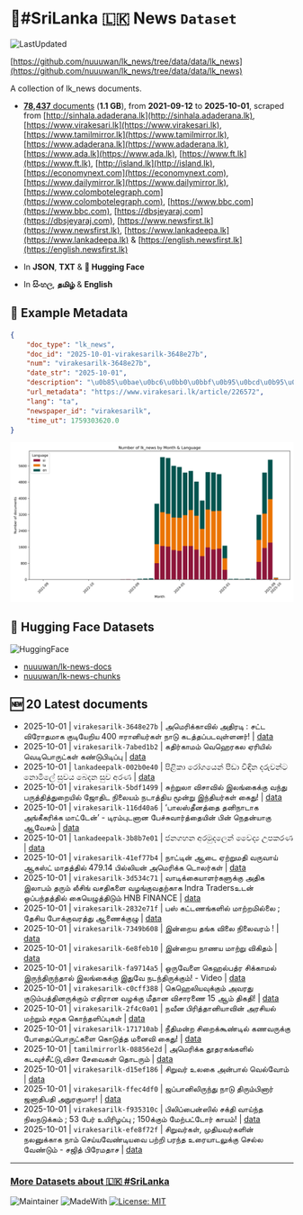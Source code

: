 # 📄#SriLanka 🇱🇰 News `Dataset`

![LastUpdated](https://img.shields.io/badge/last_updated-2025--10--01_13:20:45-green)

[https://github.com/nuuuwan/lk_news/tree/data/data/lk_news](https://github.com/nuuuwan/lk_news/tree/data/data/lk_news)

A collection of lk_news documents.

- [**78,437** documents](https://github.com/nuuuwan/lk_news/tree/data/data/lk_news) (**1.1 GB**), from **2021-09-12** to **2025-10-01**, scraped from [http://sinhala.adaderana.lk](http://sinhala.adaderana.lk), [https://www.virakesari.lk](https://www.virakesari.lk), [https://www.tamilmirror.lk](https://www.tamilmirror.lk), [https://www.adaderana.lk](https://www.adaderana.lk), [https://www.ada.lk](https://www.ada.lk), [https://www.ft.lk](https://www.ft.lk), [http://island.lk](http://island.lk), [https://economynext.com](https://economynext.com), [https://www.dailymirror.lk](https://www.dailymirror.lk), [https://www.colombotelegraph.com](https://www.colombotelegraph.com), [https://www.bbc.com](https://www.bbc.com), [https://dbsjeyaraj.com](https://dbsjeyaraj.com), [https://www.newsfirst.lk](https://www.newsfirst.lk), [https://www.lankadeepa.lk](https://www.lankadeepa.lk) & [https://english.newsfirst.lk](https://english.newsfirst.lk)

- In **JSON**, **TXT** & **🤗 Hugging Face**

- In **සිංහල**, **தமிழ்** & **English**

## 📝 Example Metadata

```json
{
    "doc_type": "lk_news",
    "doc_id": "2025-10-01-virakesarilk-3648e27b",
    "num": "virakesarilk-3648e27b",
    "date_str": "2025-10-01",
    "description": "\u0b85\u0bae\u0bc6\u0bb0\u0bbf\u0b95\u0bcd\u0b95\u0bbe\u0bb5\u0bbf\u0bb2\u0bcd \u0b85\u0ba4\u0bbf\u0bb0\u0b9f\u0bbf : \u0b9a\u0b9f\u0bcd\u0b9f \u0bb5\u0bbf\u0bb0\u0bcb\u0ba4\u0bae\u0bbe\u0b95 \u0b95\u0bc1\u0b9f\u0bbf\u0baf\u0bc7\u0bb1\u0bbf\u0baf 400 \u0b88\u0bb0\u0bbe\u0ba9\u0bbf\u0baf\u0bb0\u0bcd\u0b95\u0bb3\u0bcd \u0ba8\u0bbe\u0b9f\u0bc1 \u0b95\u0b9f\u0ba4\u0bcd\u0ba4\u0baa\u0bcd\u0baa\u0b9f\u0bb5\u0bc1\u0bb3\u0bcd\u0bb3\u0ba9\u0bb0\u0bcd!",
    "url_metadata": "https://www.virakesari.lk/article/226572",
    "lang": "ta",
    "newspaper_id": "virakesarilk",
    "time_ut": 1759303620.0
}
```

![Chart](https://raw.githubusercontent.com/nuuuwan/lk_news/refs/heads/data/data/lk_news/docs_by_month_and_lang.png)

## 🤗 Hugging Face Datasets

![HuggingFace](https://img.shields.io/badge/-HuggingFace-FDEE21?style=for-the-badge&logo=HuggingFace)

- [nuuuwan/lk-news-docs](https://huggingface.co/datasets/nuuuwan/lk-news-docs)
- [nuuuwan/lk-news-chunks](https://huggingface.co/datasets/nuuuwan/lk-news-chunks)

## 🆕 20 Latest documents

- 2025-10-01 | `virakesarilk-3648e27b` | அமெரிக்காவில் அதிரடி : சட்ட விரோதமாக குடியேறிய 400 ஈரானியர்கள் நாடு கடத்தப்படவுள்ளனர்! | [data](https://github.com/nuuuwan/lk_news/tree/data/data/lk_news/2020s/2025/2025-10-01-virakesarilk-3648e27b)
- 2025-10-01 | `virakesarilk-7abed1b2` | கதிர்காமம் வெஹெரகல ஏரியில் வெடிபொருட்கள் கண்டுபிடிப்பு | [data](https://github.com/nuuuwan/lk_news/tree/data/data/lk_news/2020s/2025/2025-10-01-virakesarilk-7abed1b2)
- 2025-10-01 | `lankadeepalk-002b0e40` | පිළිකා රෝගයෙන් පීඩා විඳින  දරුවන්ට  නොමිලේ  සුවය  බෙදන සුව අරණ | [data](https://github.com/nuuuwan/lk_news/tree/data/data/lk_news/2020s/2025/2025-10-01-lankadeepalk-002b0e40)
- 2025-10-01 | `virakesarilk-5bdf1499` | சுற்றுலா விசாவில் இலங்கைக்கு வந்து பருத்தித்துறையில் ஜோதிட நிலையம் நடாத்திய மூன்று இந்தியர்கள் கைது! | [data](https://github.com/nuuuwan/lk_news/tree/data/data/lk_news/2020s/2025/2025-10-01-virakesarilk-5bdf1499)
- 2025-10-01 | `virakesarilk-116d40a6` | ‘பாலஸ்தீனத்தை தனிநாடாக அங்கீகரிக்க மாட்டேன்’ - டிரம்புடனான பேச்சுவார்த்தையின் பின் நெதன்யாகு ஆவேசம் | [data](https://github.com/nuuuwan/lk_news/tree/data/data/lk_news/2020s/2025/2025-10-01-virakesarilk-116d40a6)
- 2025-10-01 | `lankadeepalk-3b8b7e01` | ජනගහන අරමුදලෙන් වෛද්‍ය උපකරණ | [data](https://github.com/nuuuwan/lk_news/tree/data/data/lk_news/2020s/2025/2025-10-01-lankadeepalk-3b8b7e01)
- 2025-10-01 | `virakesarilk-41ef77b4` | நாட்டின் ஆடை ஏற்றுமதி வருவாய் ஆகஸ்ட் மாதத்தில் 479.14 பில்லியன் அமெரிக்க டொலர்கள் | [data](https://github.com/nuuuwan/lk_news/tree/data/data/lk_news/2020s/2025/2025-10-01-virakesarilk-41ef77b4)
- 2025-10-01 | `virakesarilk-3d534c71` | வாடிக்கையாளர்களுக்கு அதிக இலாபம் தரும் லீசிங் வசதிகளை வழங்குவதற்காக Indra Tradersஉடன் ஒப்பந்தத்தில் கையெழுத்திடும் HNB FINANCE | [data](https://github.com/nuuuwan/lk_news/tree/data/data/lk_news/2020s/2025/2025-10-01-virakesarilk-3d534c71)
- 2025-10-01 | `virakesarilk-2832e71f` | பஸ் கட்டணங்களில் மாற்றமில்லை ; தேசிய போக்குவரத்து ஆணைக்குழு | [data](https://github.com/nuuuwan/lk_news/tree/data/data/lk_news/2020s/2025/2025-10-01-virakesarilk-2832e71f)
- 2025-10-01 | `virakesarilk-7349b608` | இன்றைய தங்க விலை நிலைவரம் ! | [data](https://github.com/nuuuwan/lk_news/tree/data/data/lk_news/2020s/2025/2025-10-01-virakesarilk-7349b608)
- 2025-10-01 | `virakesarilk-6e8feb10` | இன்றைய நாணய மாற்று விகிதம் | [data](https://github.com/nuuuwan/lk_news/tree/data/data/lk_news/2020s/2025/2025-10-01-virakesarilk-6e8feb10)
- 2025-10-01 | `virakesarilk-fa9714a5` | ஒருவேளை கெஹல்பத்ர சிக்காமல் இருந்திருந்தால் இலங்கைக்கு இதுவே நடந்திருக்கும்! - Video | [data](https://github.com/nuuuwan/lk_news/tree/data/data/lk_news/2020s/2025/2025-10-01-virakesarilk-fa9714a5)
- 2025-10-01 | `virakesarilk-c0cff388` | கெஹெலியவுக்கும் அவரது குடும்பத்தினருக்கும் எதிரான வழக்கு மீதான விசாரணை 15 ஆம் திகதி! | [data](https://github.com/nuuuwan/lk_news/tree/data/data/lk_news/2020s/2025/2025-10-01-virakesarilk-c0cff388)
- 2025-10-01 | `virakesarilk-2f4c0a01` | நவீன பிரித்தானியாவின் அரசியல் மற்றும் சமூக கொந்தளிப்புகள் | [data](https://github.com/nuuuwan/lk_news/tree/data/data/lk_news/2020s/2025/2025-10-01-virakesarilk-2f4c0a01)
- 2025-10-01 | `virakesarilk-171710ab` | நீதிமன்ற சிறைக்கூண்டில் கணவருக்கு போதைப்பொருட்களை கொடுத்த மனைவி கைது! | [data](https://github.com/nuuuwan/lk_news/tree/data/data/lk_news/2020s/2025/2025-10-01-virakesarilk-171710ab)
- 2025-10-01 | `tamilmirrorlk-08856e2d` | அமெரிக்க தூதரகங்களில் கடவுச்சீட்டு,விசா சேவைகள் தொடரும் | [data](https://github.com/nuuuwan/lk_news/tree/data/data/lk_news/2020s/2025/2025-10-01-tamilmirrorlk-08856e2d)
- 2025-10-01 | `virakesarilk-d15ef186` | சிறுவர் உலகை அன்பால் வெல்வோம் | [data](https://github.com/nuuuwan/lk_news/tree/data/data/lk_news/2020s/2025/2025-10-01-virakesarilk-d15ef186)
- 2025-10-01 | `virakesarilk-ffec4df0` | ஜப்பானிலிருந்து நாடு திரும்பினார் ஜனாதிபதி அநுரகுமார! | [data](https://github.com/nuuuwan/lk_news/tree/data/data/lk_news/2020s/2025/2025-10-01-virakesarilk-ffec4df0)
- 2025-10-01 | `virakesarilk-f935310c` | பிலிப்பைன்ஸில் சக்தி வாய்ந்த நிலநடுக்கம் ; 53 பேர் உயிரிழப்பு ; 150க்கும் மேற்பட்டோர் காயம்! | [data](https://github.com/nuuuwan/lk_news/tree/data/data/lk_news/2020s/2025/2025-10-01-virakesarilk-f935310c)
- 2025-10-01 | `virakesarilk-efe8f72f` | சிறுவர்கள், முதியவர்களின் நலனுக்காக நாம் செய்யவேண்டியவை பற்றி பரந்த உரையாடலுக்கு செல்ல வேண்டும் - சஜித் பிரேமதாச | [data](https://github.com/nuuuwan/lk_news/tree/data/data/lk_news/2020s/2025/2025-10-01-virakesarilk-efe8f72f)

---

### [More Datasets about 🇱🇰 #SriLanka](https://github.com/nuuuwan/lk_datasets)

![Maintainer](https://img.shields.io/badge/maintainer-nuuuwan-red)
![MadeWith](https://img.shields.io/badge/made_with-python-blue)
[![License: MIT](https://img.shields.io/badge/License-MIT-yellow.svg)](https://opensource.org/licenses/MIT)
